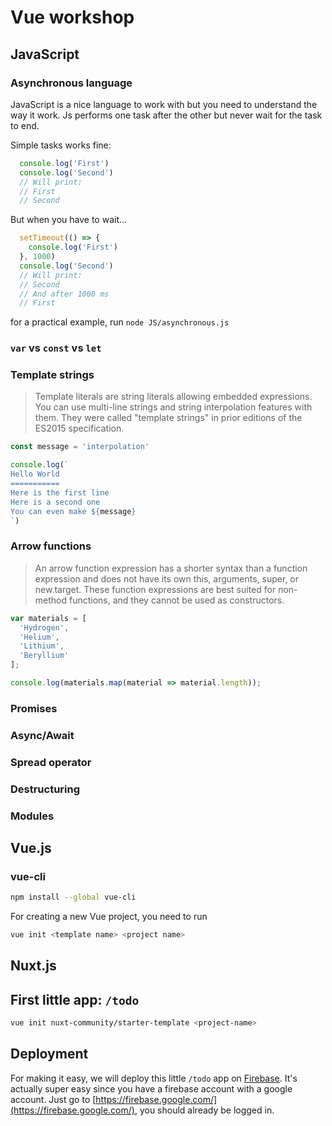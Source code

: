 # Vue workshop

## JavaScript

### Asynchronous language

JavaScript is a nice language to work with but you need to understand the way it work.
Js performs one task after the other but never wait for the task to end.

Simple tasks works fine:

```js
  console.log('First')
  console.log('Second')
  // Will print:
  // First
  // Second
```

But when you have to wait...

```js
  setTimeout(() => {
    console.log('First')
  }, 1000)
  console.log('Second')
  // Will print:
  // Second
  // And after 1000 ms
  // First
```

for a practical example, run `node JS/asynchronous.js`

### `var` vs `const` vs `let`

### Template strings

> Template literals are string literals allowing embedded expressions. You can use multi-line strings and string interpolation features with them. They were called "template strings" in prior editions of the ES2015 specification.

```js
const message = 'interpolation'

console.log(`
Hello World
===========
Here is the first line
Here is a second one
You can even make ${message}
`)
````

### Arrow functions

> An arrow function expression has a shorter syntax than a function expression and does not have its own this, arguments, super, or new.target. These function expressions are best suited for non-method functions, and they cannot be used as constructors.

```js
var materials = [
  'Hydrogen',
  'Helium',
  'Lithium',
  'Beryllium'
];

console.log(materials.map(material => material.length));
```

### Promises

### Async/Await

### Spread operator

### Destructuring

### Modules

## Vue.js

### vue-cli

```bash
npm install --global vue-cli
```

For creating a new Vue project, you need to run

```bash
vue init <template name> <project name>
```

## Nuxt.js

## First little app: `/todo`

```bash
vue init nuxt-community/starter-template <project-name>
```

## Deployment

For making it easy, we will deploy this little `/todo` app on [Firebase](https://firebase.google.com/). It's actually super easy since you have a firebase account with a google account. Just go to [https://firebase.google.com/](https://firebase.google.com/), you should already be logged in.